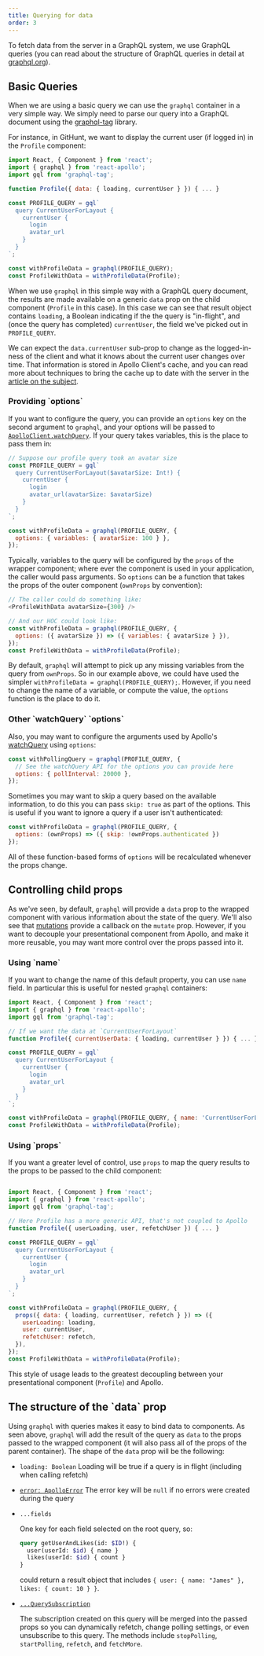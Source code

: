 ```yaml
---
title: Querying for data
order: 3
---
```


To fetch data from the server in a GraphQL system, we use GraphQL queries (you can read about the structure of GraphQL queries in detail at [graphql.org](XXX)).

<h2 id="basics">Basic Queries</h2>

When we are using a basic query we can use the `graphql` container in a very simple way. We simply need to parse our query into a GraphQL document using the [graphql-tag](../apollo-client/index.html#gql) library.

For instance, in GitHunt, we want to display the current user (if logged in) in the `Profile` component:

```js
import React, { Component } from 'react';
import { graphql } from 'react-apollo';
import gql from 'graphql-tag';

function Profile({ data: { loading, currentUser } }) { ... }

const PROFILE_QUERY = gql`
  query CurrentUserForLayout {
    currentUser {
      login
      avatar_url
    }
  }
`;

const withProfileData = graphql(PROFILE_QUERY);
const ProfileWithData = withProfileData(Profile);
```

When we use `graphql` in this simple way with a GraphQL query document, the results are made available on a generic `data` prop on the child component (`Profile` in this case). In this case we can see that result object contains `loading`, a Boolean indicating if the the query is "in-flight", and (once the query has completed) `currentUser`, the field we've picked out in `PROFILE_QUERY`.

We can expect the `data.currentUser` sub-prop to change as the logged-in-ness of the client and what it knows about the current user changes over time. That information is stored in Apollo Client's cache, and you can read more about techniques to bring the cache up to date with the server in the [article on the subject](cache-updates.html).

<h3 id="graphql-options">Providing `options`</h3>

If you want to configure the query, you can provide an `options` key on the second argument to `graphql`, and your options will be passed to [`ApolloClient.watchQuery`](apollo-client-api.html#watchQuery). If your query takes variables, this is the place to pass them in:

```js
// Suppose our profile query took an avatar size
const PROFILE_QUERY = gql`
  query CurrentUserForLayout($avatarSize: Int!) {
    currentUser {
      login
      avatar_url(avatarSize: $avatarSize)
    }
  }
`;

const withProfileData = graphql(PROFILE_QUERY, {
  options: { variables: { avatarSize: 100 } },
});
```

Typically, variables to the query will be configured by the `props` of the wrapper component; where ever the component is used in your application, the caller would pass arguments. So `options` can be a function that takes the props of the outer component (`ownProps` by convention):

```js
// The caller could do something like:
<ProfileWithData avatarSize={300} />

// And our HOC could look like:
const withProfileData = graphql(PROFILE_QUERY, {
  options: ({ avatarSize }) => ({ variables: { avatarSize } }),
});
const ProfileWithData = withProfileData(Profile);
```

By default, `graphql` will attempt to pick up any missing variables from the query from `ownProps`. So in our example above, we could have used the simpler `withProfileData = graphql(PROFILE_QUERY);`. However, if you need to change the name of a variable, or compute the value, the `options` function is the place to do it.

<h3 id="other-graphql-options">Other `watchQuery` `options`</h3>

Also, you may want to configure the arguments used by Apollo's [watchQuery](apollo-client-api.html#watchQuery) using `options`:

```js
const withPollingQuery = graphql(PROFILE_QUERY, {
  // See the watchQuery API for the options you can provide here
  options: { pollInterval: 20000 },
});
```

Sometimes you may want to skip a query based on the available information, to do this you can pass `skip: true` as part of the options. This is useful if you want to ignore a query if a user isn't authenticated:

```js
const withProfileData = graphql(PROFILE_QUERY, {
  options: (ownProps) => ({ skip: !ownProps.authenticated })
});
```

All of these function-based forms of `options` will be recalculated whenever the props change.

<h2 id="graphql-props">Controlling child props</h2>

As we've seen, by default, `graphql` will provide a `data` prop to the wrapped component with various information about the state of the query. We'll also see that [mutations](mutations.html) provide a callback on the `mutate` prop. However, if you want to decouple your presentational component from Apollo, and make it more reusable, you may want more control over the props passed into it.

<h3 id="graphql-name">Using `name`</h3>

If you want to change the name of this default property, you can use `name` field. In particular this is useful for nested `graphql` containers:

```js
import React, { Component } from 'react';
import { graphql } from 'react-apollo';
import gql from 'graphql-tag';

// If we want the data at `CurrentUserForLayout`
function Profile({ currentUserData: { loading, currentUser } }) { ... }

const PROFILE_QUERY = gql`
  query CurrentUserForLayout {
    currentUser {
      login
      avatar_url
    }
  }
`;

const withProfileData = graphql(PROFILE_QUERY, { name: 'CurrentUserForLayout' });
const ProfileWithData = withProfileData(Profile);
```


<h3 id="graphql-props">Using `props`</h3>

If you want a greater level of control, use `props` to map the query results to the props to be passed to the child component:

```js

import React, { Component } from 'react';
import { graphql } from 'react-apollo';
import gql from 'graphql-tag';

// Here Profile has a more generic API, that's not coupled to Apollo
function Profile({ userLoading, user, refetchUser }) { ... }

const PROFILE_QUERY = gql`
  query CurrentUserForLayout {
    currentUser {
      login
      avatar_url
    }
  }
`;

const withProfileData = graphql(PROFILE_QUERY, {
  props({ data: { loading, currentUser, refetch } }) => ({
    userLoading: loading,
    user: currentUser,
    refetchUser: refetch,
  }),
});
const ProfileWithData = withProfileData(Profile);
```

This style of usage leads to the greatest decoupling between your presentational component (`Profile`) and Apollo.


<h2 id="default-result-props">The structure of the `data` prop</h2>

Using `graphql` with queries makes it easy to bind data to components. As seen above, `graphql` will add the result of the query as `data` to the props passed to the wrapped component (it will also pass all of the props of the parent container). The shape of the `data` prop will be the following:

- `loading: Boolean`
  Loading will be true if a query is in flight (including when calling refetch)

- [`error: ApolloError`](apollo-client-api.html#ApolloError)
  The error key will be `null` if no errors were created during the query

- `...fields`

  One key for each field selected on the root query, so:

  ```graphql
  query getUserAndLikes(id: $ID!) {
    user(userId: $id) { name }
    likes(userId: $id) { count }
  }
  ```

  could return a result object that includes `{ user: { name: "James" }, likes: { count: 10 } }`.

- [`...QuerySubscription`](apollo-client-api.html#QuerySubscription)

  The subscription created on this query will be merged into the passed props so you can dynamically refetch, change polling settings, or even unsubscribe to this query. The methods include `stopPolling`, `startPolling`, `refetch`, and `fetchMore`.
